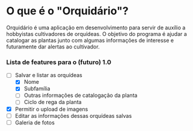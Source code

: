 # O que é o "Orquidário"?

Orquidário é uma aplicação em desenvolvimento para servir de auxílio
a hobbyistas cultivadores de orquídeas. O objetivo do programa é ajudar a catalogar as plantas junto com algumas informações de interesse e futuramente dar alertas ao cultivador.

### Lista de features para o (futuro) 1.0

- [ ] Salvar e listar as orquídeas
	- [x] Nome
	- [x] Subfamília
	- [ ] Outras informações de catalogação da planta
	- [ ] Ciclo de rega da planta
- [x] Permitir o upload de imagens
- [ ] Editar as informações dessas orquídeas salvas
- [ ] Galeria de fotos
